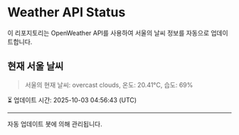 
# Weather API Status

이 리포지토리는 OpenWeather API를 사용하여 서울의 날씨 정보를 자동으로 업데이트합니다.

## 현재 서울 날씨
> 서울의 현재 날씨: overcast clouds, 온도: 20.41°C, 습도: 69%

⏳ 업데이트 시간: 2025-10-03 04:56:43 (UTC)

---
자동 업데이트 봇에 의해 관리됩니다.
